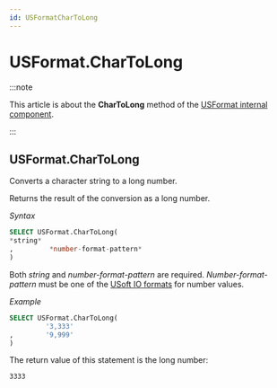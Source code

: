 ```yaml
---
id: USFormatCharToLong
---
```


# USFormat.CharToLong




:::note

This article is about the **CharToLong** method of the [USFormat internal component](/Extensions/USFormat_internal_component).

:::

## **USFormat.CharToLong**

Converts a character string to a long number.

Returns the result of the conversion as a long number.

*Syntax*

```sql
SELECT USFormat.CharToLong(
*string*
,         *number-format-pattern*
)
```

Both *string* and *number-format-pattern* are required. *Number-format-pattern* must be one of the [USoft IO formats](/Modeller_and_Rules_Engine/Domains/IO_formats.md) for number values.

*Example*

```sql
SELECT USFormat.CharToLong(
         '3,333'
,        '9,999'
)
```

The return value of this statement is the long number:

```
3333
```

 